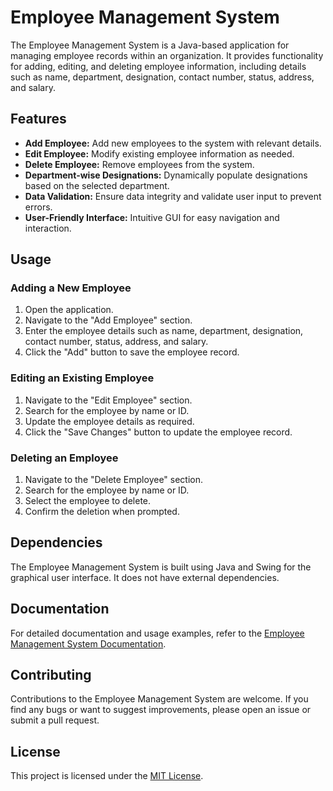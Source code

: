 # Employee Management System

The Employee Management System is a Java-based application for managing employee records within an organization. It provides functionality for adding, editing, and deleting employee information, including details such as name, department, designation, contact number, status, address, and salary.

## Features

- **Add Employee:** Add new employees to the system with relevant details.
- **Edit Employee:** Modify existing employee information as needed.
- **Delete Employee:** Remove employees from the system.
- **Department-wise Designations:** Dynamically populate designations based on the selected department.
- **Data Validation:** Ensure data integrity and validate user input to prevent errors.
- **User-Friendly Interface:** Intuitive GUI for easy navigation and interaction.

## Usage

### Adding a New Employee

1. Open the application.
2. Navigate to the "Add Employee" section.
3. Enter the employee details such as name, department, designation, contact number, status, address, and salary.
4. Click the "Add" button to save the employee record.

### Editing an Existing Employee

1. Navigate to the "Edit Employee" section.
2. Search for the employee by name or ID.
3. Update the employee details as required.
4. Click the "Save Changes" button to update the employee record.

### Deleting an Employee

1. Navigate to the "Delete Employee" section.
2. Search for the employee by name or ID.
3. Select the employee to delete.
4. Confirm the deletion when prompted.

## Dependencies

The Employee Management System is built using Java and Swing for the graphical user interface. It does not have external dependencies.

## Documentation

For detailed documentation and usage examples, refer to the [Employee Management System Documentation](https://example.com/docs).

## Contributing

Contributions to the Employee Management System are welcome. If you find any bugs or want to suggest improvements, please open an issue or submit a pull request.

## License

This project is licensed under the [MIT License](LICENSE).

